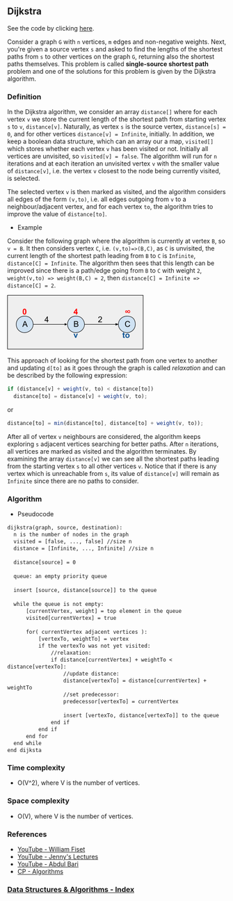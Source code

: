 ## Dijkstra

See the code by clicking [here](/Algorithms/Shortest%20Path/Dijkstra/dijkstra.js).

Consider a graph `G` with `n` vertices, `m` edges and non-negative weights. Next, you're given a source vertex `s` and asked to find the lengths of the shortest paths from `s` to other vertices on the graph `G`, returning also the shortest paths themselves. This problem is called **single-source shortest path** problem and one of the solutions for this problem is given by the Dijkstra algorithm.

### Definition

In the Dijkstra algorithm, we consider an array `distance[]` where for each vertex `v` we store the current length of the shortest path from starting vertex `s` to `v`, `distance[v]`. Naturally, as vertex `s` is the source vertex, `distance[s] = 0`, and for other vertices `distance[v] = Infinite`, initially. In addition, we keep a boolean data structure, which can an array our a map, `visited[]` which stores whether each vertex `v` has been visited or not. Initially all vertices are unvisited, so `visited[v] = false`. The algorithm will run for `n` iterations and at each iteration an unvisited vertex `v` with the smaller value of `distance[v]`, i.e. the vertex `v` closest to the node being currently visited, is selected.

The selected vertex `v` is then marked as visited, and the algorithm considers all edges of the form `(v,to)`, i.e. all edges outgoing from `v` to a neighbour/adjacent vertex, and for each vertex `to`, the algorithm tries to improve the value of `distance[to]`.

- Example

Consider the following graph where the algorithm is currently at vertex `B`, so `v = B`. It then considers vertex `C`, i.e. `(v,to)=>(B,C)`, as `C` is unvisited, the current length of the shortest path leading from `B` to `C` is `Infinite`, `distance[C] = Infinite`. The algorithm then sees that this length can be improved since there is a path/edge going from `B` to `C` with weight `2`, `weight(v,to) => weight(B,C) = 2`, then `distance[C] = Infinite => distance[C] = 2`.

![dijkstra-1](../../../resources/img/dijkstra-1.png)

This approach of looking for the shortest path from one vertex to another and updating `d[to]` as it goes through the graph is called _relaxation_ and can be described by the following expression:

```javascript
if (distance[v] + weight(v, to) < distance[to])
  distance[to] = distance[v] + weight(v, to);
```

or

```javascript
distance[to] = min(distance[to], distance[to] + weight(v, to));
```

After all of vertex `v` neighbours are considered, the algorithm keeps exploring `s` adjacent vertices searching for better paths. After `n` iterations, all vertices are marked as visited and the algorithm terminates. By examining the array `distance[v]` we can see all the shortest paths leading from the starting vertex `s` to all other vertices `v`. Notice that if there is any vertex which is unreachable from `s`, its value of `distance[v]` will remain as `Infinite` since there are no paths to consider.

### Algorithm

- Pseudocode

```
dijkstra(graph, source, destination):
  n is the number of nodes in the graph
  visited = [false, ..., false] //size n
  distance = [Infinite, ..., Infinite] //size n

  distance[source] = 0

  queue: an empty priority queue

  insert [source, distance[source]] to the queue

  while the queue is not empty:
      [currentVertex, weight] = top element in the queue
      visited[currentVertex] = true

      for( currentVertex adjacent vertices ):
          [vertexTo, weightTo] = vertex
          if the vertexTo was not yet visited:
              //relaxation:
              if distance[currentVertex] + weightTo < distance[vertexTo]:
                  //update distance:
                  distance[vertexTo] = distance[currentVertex] + weightTo
                  //set predecessor:
                  predecessor[vertexTo] = currentVertex

                  insert [vertexTo, distance[vertexTo]] to the queue
              end if
          end if
      end for
  end while
end dijksta
```

### Time complexity

- O(V^2), where V is the number of vertices.

### Space complexity

- O(V), where V is the number of vertices.

### References

- [YouTube - William Fiset](https://www.youtube.com/watch?v=pSqmAO-m7Lk&list=PLDV1Zeh2NRsDGO4--qE8yH72HFL1Km93P&index=18)
- [YouTube - Jenny's Lectures](https://www.youtube.com/watch?v=smHnz2RHJBY&list=PLdo5W4Nhv31bbKJzrsKfMpo_grxuLl8LU&index=94)
- [YouTube - Abdul Bari](https://www.youtube.com/watch?v=XB4MIexjvY0&list=PLDN4rrl48XKpZkf03iYFl-O29szjTrs_O&index=47)
- [CP - Algorithms](https://cp-algorithms.com/graph/dijkstra.html)

### [Data Structures & Algorithms - Index](../../../README.md)
